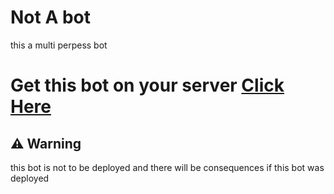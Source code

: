 # Not A bot
this a multi perpess bot 


# Get this bot on your server [Click Here](https://discord.com/oauth2/authorize?client_id=735698663027900470&scope=bot&permissions=8)

 ## ⚠ Warning  
 this bot is not to be deployed and there will be consequences if this bot was deployed 
